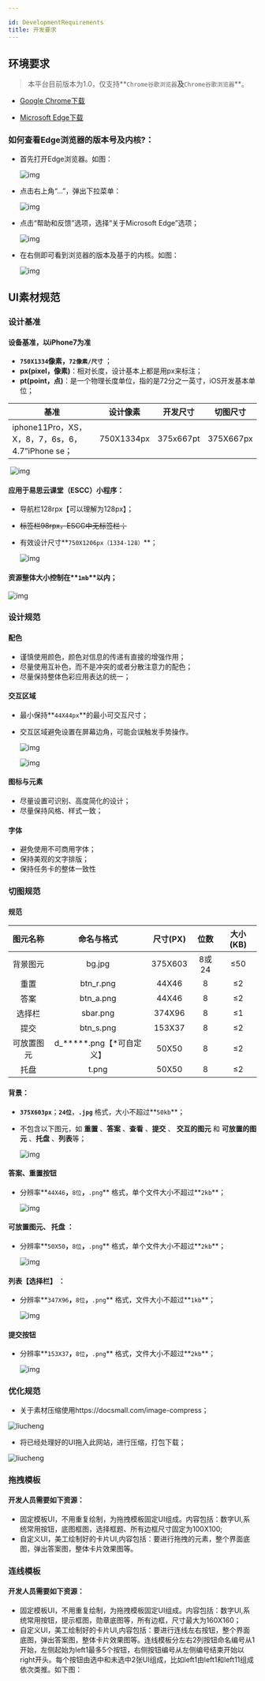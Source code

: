 ```yaml
---

id: DevelopmentRequirements
title: 开发要求
---
```


## 环境要求

> 本平台目前版本为1.0，仅支持**`Chrome谷歌浏览器`**及**`Chrome谷歌浏览器`**。

- [Google Chrome下载](https://dl.google.com/tag/s/appguid%3D%7B8A69D345-D564-463C-AFF1-A69D9E530F96%7D%26iid%3D%7BBD00B6B7-1A56-4B59-4DD4-9E4C2F33CE0C%7D%26lang%3Dzh-CN%26browser%3D5%26usagestats%3D1%26appname%3DGoogle%2520Chrome%26needsadmin%3Dprefers%26ap%3Dx64-stable-statsdef_1%26installdataindex%3Dempty/update2/installers/ChromeSetup.exe)

- [Microsoft Edge下载](https://www.microsoft.com/zh-cn/edge)

### 如何查看Edge浏览器的版本号及内核?：
- 首先打开Edge浏览器。如图：

  ![img](../static/img/edge.jpg)

- 点击右上角“...”，弹出下拉菜单：

  ![img](../static/img/....jpg)

- 点击“帮助和反馈”选项，选择“关于Microsoft Edge”选项；

  ![img](../static/img/20201112103828.jpg)

  

- 在右侧即可看到浏览器的版本及基于的内核。如图：

  ![img](../static/img/20201112103821.jpg)

## UI素材规范

### 设计基准

####  设备基准，以iPhone7为准 

- **`750X1334`**像素，**`72像素/尺寸`** ；
- **px(pixel，像素)**：相对长度，设计基本上都是用px来标注；
- **pt(point，点)**：是一个物理长度单位，指的是72分之一英寸，iOS开发基本单位；

| 基准                                             | 设计像素   | 开发尺寸  | 切图尺寸  |
| ------------------------------------------------ | ---------- | --------- | --------- |
| iphone11Pro，XS，X，8，7，6s，6，4.7”iPhone se； | 750X1334px | 375x667pt | 375X667px |

​        ![img](../static/img/20201110162322.jpg)

#### 应用于易思云课堂（ESCC）小程序：

- 导航栏128rpx【可以理解为128px】；

- ~~标签栏98rpx，ESCC中无标签栏；~~

- 有效设计尺寸**`750X1206px（1334-128）`**；

  ![img](../static/img/20201112095929.jpg)



#### 资源整体大小控制在**`1mb`**以内；

![img](../static/img/20201112103845.jpg)

### 设计规范

#### 配色

- 谨慎使用颜色，颜色对信息的传递有直接的增强作用；
- 尽量使用互补色，而不是冲突的或者分散注意力的配色；
- 尽量保持整体色彩应用表达的统一；

#### 交互区域

- 最小保持**`44X44px`**的最小可交互尺寸；

- 交互区域避免设置在屏幕边角，可能会误触发手势操作。

  ![img](../static/img/20201112103719.jpg)

  ![img](../static/img/20201112103837.jpg)

  

#### 图标与元素

- 尽量设置可识别、高度简化的设计；
- 尽量保持风格、样式一致；

#### 字体

- 避免使用不可商用字体；
- 保持美观的文字排版；
- 保持任务卡的整体一致性

### 切图规范

#### 规范

| 图元名称   | 命名与格式               | 尺寸(PX)  | 位数  | 大小(KB) |
| :--------: | :--------------------: | :-------: | :-----: | :-----: |
| 背景图元   | bg.jpg                   | 375X603 | 8或24 | ≤50 |
| 重置       | btn_r.png                | 44X46   | 8     | ≤2  |
| 答案       | btn_a.png                | 44X46   | 8     | ≤2  |
| 选择栏     | sbar.png                 | 374X96  | 8     | ≤1  |
| 提交       | btn_s.png                | 153X37 | 8     | ≤2  |
| 可放置图元 | d_*****.png【*可自定义】 | 50X50 | 8     | ≤2  |
| 托盘       | t.png                    | 50X50 | 8     | ≤2  |

#### 背景：

- **`375X603px`**；**`24位`**，**`.jpg`** 格式，大小不超过**`50kb`**；

- 不包含以下图元，如 **重置** 、**答案** 、**查看** 、**提交** 、 **交互的图元** 和 **可放置的图元** 、**托盘** 、**列表**等；

  ![img](../static/img/20201112103754.jpg)

#### 答案、重置按钮

- 分辨率**`44X46`**，**`8位`**，**`.png`** 格式，单个文件大小不超过**`2kb`**；

  ![img](../static/img/20201112103729.jpg)

#### 可放置图元、 **托盘** ：

- 分辨率**`50X50`**，**`8位`**，**`.png`** 格式，单个文件大小不超过**`2kb`**；

  ![img](../static/img/20201112103746.jpg)

#### 列表【选择栏】 ：

- 分辨率**`347X96`**，**`8位`**，**`.png`** 格式，文件大小不超过**`1kb`**；

  ![img](../static/img/20201112103801.jpg)

#### 提交按钮

- 分辨率**`153X37`**，**`8位`**，**`.png`** 格式，文件大小不超过**`2kb`**；

  ![img](../static/img/20201112103738.jpg)

### 优化规范

- 关于素材压缩使用https://docsmall.com/image-compress；

<img src="../static/img/1604308991.jpg" alt="liucheng"  />

- 将已经处理好的UI拖入此网站，进行压缩，打包下载；

<img src="../static/img/ysxz.jpg" alt="liucheng"  />

### 拖拽模板
#### 开发人员需要如下资源： 

- 固定模板UI，不用重复绘制，为拖拽模板固定UI组成。内容包括：数字UI,系统常用按钮，底图框图，选择框题、所有边框尺寸固定为100X100;
- 自定义UI，美工绘制好的卡片UI,内容包括：要进行拖拽的元素，整个界面底图，弹出答案图，整体卡片效果图等。

### 连线模板

#### 开发人员需要如下资源：

- 固定模板UI，不用重复绘制，为拖拽模板固定UI组成。内容包括：数字UI,系统常用按钮，提示框图，勋章底图等，所有边框，尺寸最大为160X160；
- 自定义UI，美工绘制好的卡片UI,内容包括：要进行连线左右按钮，整个界面底图，弹出答案图，整体卡片效果图等。连线模板分左右2列按钮命名编号从1开始，左侧起始为left1最多5个按钮，右侧按钮编号从左侧编号结束开始以right开头。每个按钮由选中和未选中2张UI组成，比如left1由left1和left11组成依次类推。如下图： 
